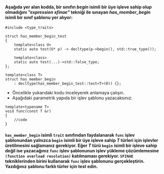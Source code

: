 #### Aşağıda yer alan kodda, bir sınıfın *begin* isimli bir üye işleve  sahip olup olmadığını *"expression sfinae"* tekniği ile sınayan *has_member_begin* isimli bir sınıf şablonu yer alıyor:

```
#include <type_traits>
 
struct has_member_begin_test 
{
	template<class U>
	static auto test(U* p) -> decltype(p->begin(), std::true_type());
 
	template<class>
	static auto test(...)->std::false_type;
};
 
template<class T>
struct has_member_begin
	: decltype(has_member_begin_test::test<T>(0)) {};
```

+ Öncelikle yukarıdaki kodu inceleyerek anlamaya çalışın.
+ Aşağıdaki parametrik yapıda bir işlev şablonu yazacaksınız:

```
template<typename T>
void func(const T &r)
{
	//code
}

```

#### `has_member_begin` isimli `trait` sınıfından faydalanarak `func` işlev şablonundan yalnızca `begin` isimli bir üye işleve sahip *T* türleri için işlevler üretilmesini sağlamanız gerekiyor. Eğer *T* türü `begin` isimli bir işleve sahip değil ise yazacağınız `func` işlev şablonunun işlev yükleme çözümlemesine `(function overload resolution)` katılmaması gerekiyor. `SFINAE` tekniklerinden birini kullanarak `func` işlev şablonunu gerçekleştirin. Yazdığınız şablonu farklı türler için test edin.
